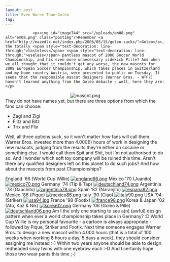 ```yaml
---
layout: post
title: Even Worse Than Goleo
tag: 
---
```



                <p><img id="image744" src="/uploads/em08.png" alt="em08.png" class="postimg"/>Remember <a href="http://mazedlx.net/index.php/2006/05/15/goleo-sucks/">Goleo</a>, the totally <span style="text-decoration: line-through;">tasteless</span> <span style="text-decoration: line-through;">useless</span> pantless mascot of 2006 Soccer World Championship, and his even more unnecessary sidekick Pille? And when we all thought that it couldn't get any worse, the new mascots for 2008 European Soccer Championship, which takes places in Switzerland and my home country Austria, were presented to public on Tuesday. It seems that the responsible mascot designers (Warner Bros. - WTF?) haven't learned anything from the Goleo debacle - well, here they are:</p>
<div style="text-align: center;">
<img id="image739" src="/uploads/mascot.png" alt="mascot.png" /></div>They do not have names yet, but there are three options from which the fans can choose:
<ul>
    <li>Zagi and Zigi</li>
    <li>Flitz and Bitz</li>
    <li>Trix and Flix</li>
</ul>
Well, all three options suck, so it won't matter how fans will call them. Warner Bros. invested more than 4.000(!) hours of work in designing the new mascots, judging from the results they're either on cocaine or something else.
I would call them Spit and Shit, but I'm not authorised to do so. And I wonder which soft toy company will be ruined this time. Aren't there any qualified designers left on this planet to do such jobs? And how about the mascots from past Championships?

England '66 (World Cup Willie)
<a class="imagelink" href="/uploads/england66.png" title="england66.png"><img id="image741" src="/uploads/england66.thumbnail.png" alt="england66.png" /></a>
Mexico '70 (Juanito)
<a class="imagelink" href="/uploads/mexico70.png" title="mexico70.png"><img id="image742" src="/uploads/mexico70.thumbnail.png" alt="mexico70.png" /></a>
Germany '74 (Tip &amp; Tap)
<a class="imagelink" href="/uploads/deutschland74.png" title="deutschland74.png"><img id="image743" src="/uploads/deutschland74.thumbnail.png" alt="deutschland74.png" /></a>
Argentinia '78 (Gauchito)
<a class="imagelink" href="/uploads/argentinia78.png" title="argentinia78.png"><img id="image745" src="/uploads/argentinia78.thumbnail.png" alt="argentinia78.png" /></a>
Spain '82 (Naranjito)
<a class="imagelink" href="/uploads/espana82.png" title="espana82.png"><img id="image746" src="/uploads/espana82.thumbnail.png" alt="espana82.png" /></a>
Mexico '86 (Pique)
<a class="imagelink" href="/uploads/mexico86.png" title="mexico86.png"><img id="image747" src="/uploads/mexico86.thumbnail.png" alt="mexico86.png" /></a>
Italy '90 (Ciao)
<a class="imagelink" href="/uploads/italy90.png" title="italy90.png"><img id="image748" src="/uploads/italy90.thumbnail.png" alt="italy90.png" /></a>
USA '94 (Striker)
<a class="imagelink" href="/uploads/usa94.jpg" title="usa94.jpg"><img id="image749" src="/uploads/usa94.thumbnail.jpg" alt="usa94.jpg" /></a>
France '98 (Footix)
<a class="imagelink" href="/uploads/france98.png" title="france98.png"><img id="image750" src="/uploads/france98.thumbnail.png" alt="france98.png" /></a>
Korea &amp; Japan '02 (Ato, Kaz &amp; Nik)
<a class="imagelink" href="/uploads/korea02.png" title="korea02.png"><img id="image751" src="/uploads/korea02.thumbnail.png" alt="korea02.png" /></a>
Germany '06 (Goleo &amp; Pille)
<a class="imagelink" href="/uploads/deutschland06.png" title="deutschland06.png"><img id="image752" src="/uploads/deutschland06.thumbnail.png" alt="deutschland06.png" /></a>
Am I the only one starting to see a(n) (awful) design pattern when ever a world championship takes place in Germany? :D World Cup Willie is my personal favourite - a cartoon is always appropriate - followed by Pique, Striker and Footix. Next time someone engages Warner Bros. to design a new mascot within 4.000 hours (that is a total of 100 weeks when working 8 hours a day, 5 days a week), they should consider assigning me instead :-) Within two years anyone should be able to design redheaded sissy twins with one eyebrow each :-D And I certainly hope those two wear pants this time ;-)
            
